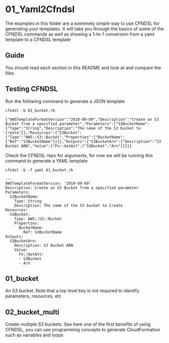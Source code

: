 # 01_Yaml2Cfndsl
The examples in this folder are a extremely simple way to use CFNDSL for generating your templates. It will take you through the basics of some of the CFNDSL commands as well as showing a 1-to-1 conversion from a yaml template to a CFNDSL template

## Guide
You should read each section in this README and look at and compare the files

## Testing CFNDSL
Run the following command to generate a JSON template
```
cfndsl -b 01_bucket.rb
```
```
{"AWSTemplateFormatVersion":"2010-09-09","Description":"Create an S3 Bucket from a specified parameter","Parameters":{"S3BucketName":{"Type":"String","Description":"The name of the S3 bucket to Create"}},"Resources":{"S3Bucket":{"Type":"AWS::S3::Bucket","Properties":{"BucketName":{"Ref":"S3BucketName"}}}},"Outputs":{"S3BucketArn":{"Description":"S3 Bucket ARN","Value":{"Fn::GetAtt":["S3Bucket","Arn"]}}}}
```
Check the CFNDSL repo for arguments, for now we will be running this command to generate a YAML template
```
cfndsl -b -f yaml 01_bucket.rb
```
```
---
AWSTemplateFormatVersion: '2010-09-09'
Description: Create an S3 Bucket from a specified parameter
Parameters:
  S3BucketName:
    Type: String
    Description: The name of the S3 bucket to Create
Resources:
  S3Bucket:
    Type: AWS::S3::Bucket
    Properties:
      BucketName:
        Ref: S3BucketName
Outputs:
  S3BucketArn:
    Description: S3 Bucket ARN
    Value:
      Fn::GetAtt:
      - S3Bucket
      - Arn
```

## 01_bucket
An S3 bucket. Note that a top level key is not required to identify parameters, resources, etc

## 02_bucket_multi
Create multiple S3 buckets. See here one of the first benefits of using CFNDSL, you can use programming concepts to generate CloudFormation such as variables and loops

